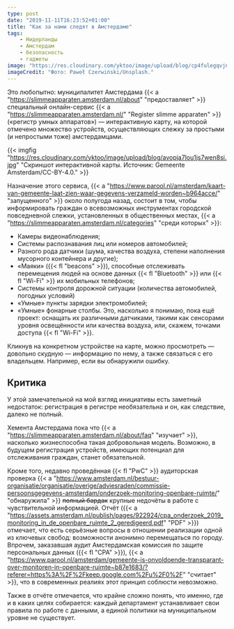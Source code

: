 ```yaml
---
type: post
date: "2019-11-11T16:23:52+01:00"
title: "Как за нами следят в Амстердаме"
tags:
    - Нидерланды
    - Амстердам
    - безопасность
    - гаджеты
image: "https://res.cloudinary.com/yktoo/image/upload/blog/cp4fulegqvjn727x54gb.jpg"
imageCredit: "Фото: Paweł Czerwiński/Unsplash."
---
```


Это любопытно: муниципалитет Амстердама {{< a "https://slimmeapparaten.amsterdam.nl/about" "предоставляет" >}} специальный онлайн-сервис {{< a "https://slimmeapparaten.amsterdam.nl/" "Register slimme apparaten" >}} («регистр умных аппаратов») — интерактивную карту, на которой отмечено множество устройств, осуществляющих слежку за простыми (и непростыми тоже) амстердамцами.

<!--more-->

{{< imgfig "https://res.cloudinary.com/yktoo/image/upload/blog/avopja7lou1js7wen8si.jpg" "Скриншот интерактивной карты. Источник: Gemeente Amsterdam/CC-BY-4.0." >}}

Назначение этого сервиса, {{< a "https://www.parool.nl/amsterdam/kaart-van-gemeente-laat-zien-waar-gegevens-verzameld-worden~b964acce/" "запущенного" >}} около полугода назад, состоит в том, чтобы информировать граждан о всевозможных инструментах городской повседневной слежки, установленных в общественных местах, {{< a "https://slimmeapparaten.amsterdam.nl/categories" "среди которых" >}}:

* Камеры видеонаблюдения;
* Системы распознавания лиц или номеров автомобилей;
* Разного рода датчики (шума, качества воздуха, степени наполнения мусорного контейнера и другие);
* «Маяки» ({{< fl "beacons" >}}), способные отслеживать перемещения людей на основе данных {{< fl "Bluetooth" >}} или {{< fl "Wi-Fi" >}} их мобильных телефонов;
* Системы контроля дорожной ситуации (количества автомобилей, погодных условий)
* «Умные» пункты зарядки электромобилей;
* «Умные» фонарные столбы. Это, насколько я понимаю, пока ещё проект: оснащать их различными датчиками, такими как сенсорами уровня освещённости или качества воздуха, или, скажем, точками доступа {{< fl "Wi-Fi" >}}.

Кликнув на конкретном устройстве на карте, можно просмотреть — довольно скудную — информацию по нему, а также связаться с его владельцем. Например, если вы обнаружили ошибку.

## Критика

У этой замечательной на мой взгляд инициативы есть заметный недостаток: регистрация в регистре необязательна и он, как следствие, далеко не полный.

Хемента Амстердама пока что {{< a "https://slimmeapparaten.amsterdam.nl/about/faq" "изучает" >}}, насколько жизнеспособна такая добровольная модель. Возможно, в будущем регистрация устройств, имеющих потенциал для отслеживания граждан, станет обязательной.

Кроме того, недавно проведённая {{< fl "PwC" >}} аудиторская проверка {{< a "https://www.amsterdam.nl/bestuur-organisatie/organisatie/overige/adviesraden/commissie-persoonsgegevens-amsterdam/onderzoek-monitoring-openbare-ruimte/" "обнаружила" >}} ~~полный бардак~~ крупные недочёты в работе с чувствительной информацией. Отчёт ({{< a "https://assets.amsterdam.nl/publish/pages/922924/cpa_onderzoek_2019_monitoring_in_de_openbare_ruimte_2_geredigeerd.pdf" "PDF" >}}) отмечает, что есть серьёзные вопросы в отношении реализации одной из ключевых свобод: возможности анонимно перемещаться по городу. Впрочем, заказавшая аудит Амстердамская комиссия по защите персональных данных ({{< fl "CPA" >}}), {{< a "https://www.parool.nl/amsterdam/gemeente-is-onvoldoende-transparant-over-monitoren-in-openbare-ruimte~b87e1683/?referer=https%3A%2F%2Fkeep.google.com%2Fu%2F0%2F" "считает" >}}, что в современных реалиях этот принцип соблюсти невозможно.

Также в отчёте отмечается, что крайне сложно понять, что именно, где и в каких целях собирается: каждый департамент устанавливает свои правила по работе с данными, а единой политики на муниципальном уровне не существует.